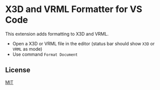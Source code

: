 # X3D and VRML Formatter for VS Code

This extension adds formatting to X3D and VRML.

 * Open a X3D or VRML file in the editor (status bar should show `X3D` or `VRML` as mode)
 * Use command `Format Document`

## License

[MIT](LICENSE)
